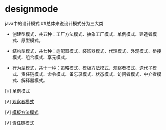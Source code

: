 # designmode
java中的设计模式
##总体来说设计模式分为三大类

* 创建型模式，共五种：工厂方法模式、抽象工厂模式、单例模式、建造者模式、原型模式。

* 结构型模式，共七种：适配器模式、装饰器模式、代理模式、外观模式、桥接模式、组合模式、享元模式。

* 行为型模式，共十一种：策略模式、模板方法模式、观察者模式、迭代子模式、责任链模式、命令模式、备忘录模式、状态模式、访问者模式、中介者模式、解释器模式。

[×] 单例模式

[√] [观察者模式](./src/main/java/com/sunny/observer/readme.md)

[√] [模板方法模式](./src/main/java/com/sunny/templateMethod/readme.md)

[√] [责任链模式](./src/main/java/com/sunny/chain/readme.md)
